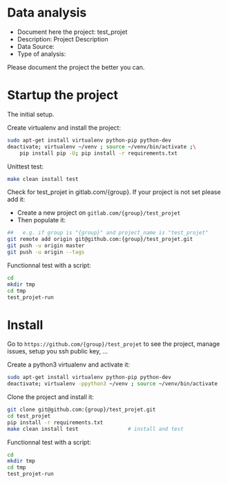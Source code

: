 # Data analysis
- Document here the project: test_projet
- Description: Project Description
- Data Source:
- Type of analysis:

Please document the project the better you can.

# Startup the project

The initial setup.

Create virtualenv and install the project:
```bash
sudo apt-get install virtualenv python-pip python-dev
deactivate; virtualenv ~/venv ; source ~/venv/bin/activate ;\
    pip install pip -U; pip install -r requirements.txt
```

Unittest test:
```bash
make clean install test
```

Check for test_projet in gitlab.com/{group}.
If your project is not set please add it:

- Create a new project on `gitlab.com/{group}/test_projet`
- Then populate it:

```bash
##   e.g. if group is "{group}" and project_name is "test_projet"
git remote add origin git@github.com:{group}/test_projet.git
git push -u origin master
git push -u origin --tags
```

Functionnal test with a script:

```bash
cd
mkdir tmp
cd tmp
test_projet-run
```

# Install

Go to `https://github.com/{group}/test_projet` to see the project, manage issues,
setup you ssh public key, ...

Create a python3 virtualenv and activate it:

```bash
sudo apt-get install virtualenv python-pip python-dev
deactivate; virtualenv -ppython3 ~/venv ; source ~/venv/bin/activate
```

Clone the project and install it:

```bash
git clone git@github.com:{group}/test_projet.git
cd test_projet
pip install -r requirements.txt
make clean install test                # install and test
```
Functionnal test with a script:

```bash
cd
mkdir tmp
cd tmp
test_projet-run
```

